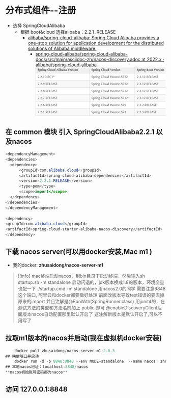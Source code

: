 # 分布式组件--注册
- 选择 SpringCloudAlibaba
	- 根据 boot&cloud 选择alibaba：2.2.1 .RELEASE
	  - [alibaba/spring-cloud-alibaba: Spring Cloud Alibaba provides a one-stop solution for application development for the distributed solutions of Alibaba middleware.](https://github.com/alibaba/spring-cloud-alibaba)
	    - [spring-cloud-alibaba/spring-cloud-alibaba-docs/src/main/asciidoc-zh/nacos-discovery.adoc at 2022.x · alibaba/spring-cloud-alibaba](https://github.com/alibaba/spring-cloud-alibaba/blob/2022.x/spring-cloud-alibaba-docs/src/main/asciidoc-zh/nacos-discovery.adoc)
	![Pasted image 20231030130229](BEFORE/附件/Pasted%20image%2020231030130229.png)
## 在 common 模块 引入 SpringCloudAlibaba2.2.1 以及nacos
  ```java
  <dependencyManagement>
<dependencies>
	<dependency>
		<groupId>com.alibaba.cloud</groupId>
		<artifactId>spring-cloud-alibaba-dependencies</artifactId>
		<version>2.2.1.RELEASE</version>
		<type>pom</type>
		<scope>import</scope>
	</dependency>
</dependencies>
</dependencyManagement>

<dependency>
<groupId>com.alibaba.cloud</groupId>
<artifactId>spring-cloud-starter-alibaba-nacos-discovery</artifactId>
</dependency>
```
## 下载 nacos server(可以用docker安装,Mac m1 )
- 我的docker: **zhusaidong/nacos-server-m1**
>[!info]
>mac终端启动nacos，到bin目录下启动终端，然后输入sh startup.sh -m standalone
>启动闪退的，jdk版本换成1.8的版本，环境变量也配一下
>./startup.cmd -m standalone
>用nacos2.0的同学 需要注意9848这个端口, 阿里云和docker都要做好处理
>前面改版本导致test错误的要去掉原来的import 并且注解是@RunWith(SpringRunner.class)
>用junit4的，在测试方法的类型和方法名前加上 public 即可
>@enableDiscoveryClient后面版本nacos自动配置那里默认开启了
>这注解新版本是默认开启了,可以不用写了

## 拉取m1版本的nacos并启动(我在虚拟机docker安装)

```java
	docker pull zhusaidong/nacos-server-m1:2.0.3
## 映射端口并启动
	docker run -d -p 8848:8848 --env MODE=standalone  --name nacos  zhusaidong/nacos-server-m1:2.0.3
## 本地nacos地址：localhost:8848/nacos
**nacos初始账号密码都为nacos**
```

## 访问 127.0.0.1:8848
